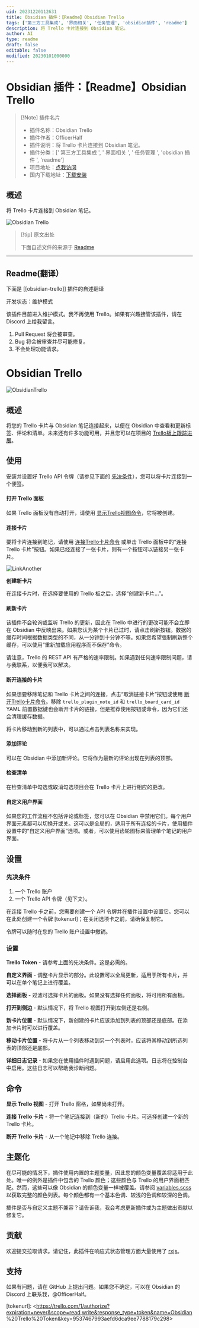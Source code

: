 ```yaml
---
uid: 20231220112631
title: Obsidian 插件：【Readme】Obsidian Trello
tags: ['第三方工具集成', '界面相关', '任务管理', 'obsidian插件', 'readme']
description: 将 Trello 卡片连接到 Obsidian 笔记。
author: AI
type: readme
draft: false
editable: false
modified: 20230101000000
---
```


# Obsidian 插件：【Readme】Obsidian Trello

> [!Note] 插件名片
> - 插件名称：Obsidian Trello
> - 插件作者：OfficerHalf
> - 插件说明：将 Trello 卡片连接到 Obsidian 笔记。
> - 插件分类：[' 第三方工具集成 ', ' 界面相关 ', ' 任务管理 ', 'obsidian 插件 ', 'readme']
> - 项目地址：[点我访问](https://github.com/OfficerHalf/obsidian-trello)
> - 国内下载地址：[下载安装](https://pkmer.cn/products/plugin/pluginMarket/?obsidian-trello)

## 概述

将 Trello 卡片连接到 Obsidian 笔记。

![Obsidian Trello](https://cdn.pkmer.cn/covers/obsidian-trello.PNG!pkmer)

> [!tip] 原文出处
>
>下面自述文件的来源于 [Readme](https://ghproxy.net/https://raw.githubusercontent.com/OfficerHalf/obsidian-trello/main/README.md)

---

## Readme(翻译）

下面是 [[obsidian-trello]] 插件的自述翻译

开发状态：维护模式

该插件目前进入维护模式。我不再使用 Trello。如果有兴趣接管该插件，请在 Discord 上给我留言。

1. Pull Request 将会被审查。
2. Bug 将会被审查并尽可能修复。
3. 不会处理功能请求。

# Obsidian Trello

![ObsidianTrello](https://cdn.pkmer.cn/covers/obsidian-trello_2_0.png!pkmer)

## 概述

将您的 Trello 卡片与 Obsidian 笔记连接起来，以便在 Obsidian 中查看和更新标签、评论和清单。未来还有许多功能可用，并且您可以在项目的 [Trello板上跟踪进展](https://trello.com/b/1fVRPLKO/obsidian-trello)。

## 使用

安装并设置好 Trello API 令牌（请参见下面的 [先决条件](#先决条件)），您可以将卡片连接到一个便签。

#### 打开 Trello 面板

如果 Trello 面板没有自动打开，请使用 [显示Trello视图命令](#commands)，它将被创建。

#### 连接卡片

要将卡片连接到笔记，请使用 [连接Trello卡片命令](#commands) 或单击 Trello 面板中的“连接 Trello 卡片”按钮。如果已经连接了一张卡片，则有一个按钮可以链接另一张卡片。

![LinkAnother](https://cdn.pkmer.cn/covers/obsidian-trello_2_1.png!pkmer)

**创建新卡片**

在连接卡片时，在选择要使用的 Trello 板之后，选择“创建新卡片...”。

#### 刷新卡片

该插件不会轮询或监听 Trello 的更新，因此在 Trello 中进行的更改可能不会立即在 Obsidian 中反映出来。如果您认为某个卡片已过时，请点击刷新按钮。数据的缓存时间根据数据类型的不同，从一分钟到十分钟不等。如果您希望强制刷新整个缓存，可以使用“重新加载应用程序而不保存”命令。

请注意，Trello 的 REST API 有严格的速率限制。如果遇到任何速率限制问题，请与我联系，以便我可以解决。

#### 断开连接的卡片

如果想要移除笔记和 Trello 卡片之间的连接，点击“取消链接卡片”按钮或使用 [断开Trello卡片命令](#commands)。移除 `trello_plugin_note_id` 和 `trello_board_card_id` YAML 前置数据键也会断开卡片的链接，但是推荐使用按钮或命令，因为它们还会清理缓存数据。

将卡片移动到新的列表中，可以通过点击列表名称来实现。

#### 添加评论

可以在 Obsidian 中添加新评论。它将作为最新的评论出现在列表的顶部。

#### 检查清单

在检查清单中勾选或取消勾选项目会在 Trello 卡片上进行相应的更改。

#### 自定义用户界面

如果您的工作流程不包括评论或标签，您可以在 Obsidian 中禁用它们。每个用户界面元素都可以切换开或关。这可以是全局的，适用于所有连接的卡片，使用插件设置中的“自定义用户界面”选项。或者，可以使用齿轮图标来管理单个笔记的用户界面。

## 设置

### 先决条件

1. 一个 Trello 账户
2. 一个 Trello API 令牌（见下文）。

在连接 Trello 卡之前，您需要创建一个 API 令牌并在插件设置中设置它。您可以在此处创建一个令牌 [tokenurl]；在关闭选项卡之前，请确保复制它。

令牌可以随时在您的 Trello 账户设置中撤销。

### 设置

**Trello Token** - 请参考上面的先决条件。这是必需的。

**自定义界面** - 调整卡片显示的部分。此设置可以全局更新，适用于所有卡片，并可以在单个笔记上进行覆盖。

**选择面板** - 过滤可选择卡片的面板。如果没有选择任何面板，将可用所有面板。

**打开到侧边** - 默认情况下，将 Trello 视图打开到左侧还是右侧。

**新卡片位置** - 默认情况下，新创建的卡片应该添加到列表的顶部还是底部。在添加卡片时可以进行覆盖。

**移动卡片位置** - 将卡片从一个列表移动到另一个列表时，应该将其移动到所选列表的顶部还是底部。

**详细日志记录** - 如果您在使用插件时遇到问题，请启用此选项。日志将在控制台中启用。这些日志可以帮助我诊断问题。

## 命令

**显示 Trello 视图** - 打开 Trello 窗格，如果尚未打开。

**连接 Trello 卡片** - 将一个笔记连接到（新的）Trello 卡片。可选择创建一个新的 Trello 卡片。

**断开 Trello 卡片** - 从一个笔记中移除 Trello 连接。

## 主题化

在尽可能的情况下，插件使用内置的主题变量，因此您的颜色变量覆盖将适用于此处。唯一的例外是插件中包含的 Trello 颜色；这些颜色与 Trello 的用户界面相匹配。然而，这些可以像 Obsidian 的颜色变量一样被覆盖。请参阅 [variables.scss](src/variables.scss) 以获取完整的颜色列表。每个颜色都有一个基本色调、较浅的色调和较深的色调。

插件是否与自定义主题不兼容？请告诉我，我会考虑更新插件或为主题做出贡献以修复它。

## 贡献

欢迎提交拉取请求。请记住，此插件在响应式状态管理方面大量使用了 [rxjs](https://www.learnrxjs.io/)。

## 支持

如果有问题，请在 GitHub 上提出问题。如果您不确定，可以在 Obsidian 的 Discord 上联系我，@OfficerHalf。

[tokenurl]: <<https://trello.com/1/authorize?expiration=never&scope=read,write&response_type=token&name=Obsidian>%20Trello%20Token&key=9537467993aefd6dca9ee7788179c298>

